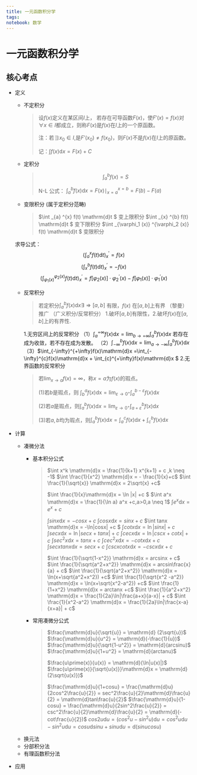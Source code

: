 ```yaml
---
title: 一元函数积分学
tags: 
notebook: 数学
---
```

# 一元函数积分学

## 核心考点

- 定义

  - 不定积分
    > 设$f(x)$定义在某区间$I$上， 若存在可导函数$F(x)$，使$F\prime(x)=f(x)$对$\forall x \in I$都成立，则称$F(x)$是$f(x)$在$I$上的一个原函数。
    >
    > 注：若$\exists x_0 \in I$,是$F\prime(x_0) \neq f(x_0)$，则$F(x)$不是$f(x)$在$I$上的原函数。
    >
    > 记：$\int f(x) \mathrm{d}x = F(x) + C$

  - 定积分
    > $$\int_{a} ^{b} f(x) = S $$
    >
    > N-L 公式： $\int_{a} ^{b} f(x) \mathrm{d}x = F(x)\mid_{x=a} ^{x=b} = F(b)-F(a)$

  - 变限积分 (属于定积分范畴)
    > $\int _{a} ^{x} f(t) \mathrm{d}t $  变上限积分
    > $\int _{x} ^{b} f(t) \mathrm{d}t $  变下限积分
    > $\int _{\varphi_1 (x)} ^{\varphi_2 (x)} f(t) \mathrm{d}t $  变限积分

   求导公式：
   $$(\int_{a}^{x} f(t)\mathrm{d}t)_x^\prime  = f(x)$$
   $$(\int_{x}^{b} f(t)\mathrm{d}t)_x^\prime  = -f(x)$$
   $$(\int_{\varphi_1(x)}^{\varphi_2(x)} f(t)\mathrm{d}t)_x^\prime  = f[\varphi_2(x)] \cdot \varphi_2 ^\prime(x) - f[\varphi_1(x)] \cdot \varphi_1 ^\prime (x)$$

  - 反常积分
    > 若定积分$\int_{a}^{b}f(x) \mathrm{d}x \exists \Rightarrow [a,b]$ 有限，$f(x)$ 在$[a,b]$上有界 （黎曼）
    > 推广
    > （广义积分/反常积分） 1.破坏$[a,b]$有限性，2.破坏$f(x)$在$[a,b]$上的有界性.

    1.无穷区间上的反常积分
    （1）$\int_{a}^{+\infty}f(x)\mathrm{d}x = \lim _{b\to+\infty} \int_{a}^{b}f(x)\mathrm{d}x$ 若存在成为收敛，若不存在成为发散。
    （2）$\int_{-\infty}^{b}f(x)\mathrm{d}x = \lim _{a\to-\infty} \int_{a}^{b}f(x)\mathrm{d}x$
    （3）$\int_{-\infty}^{+\infty}f(x)\mathrm{d}x =\int_{-\infty}^{c}f(x)\mathrm{d}x + \int_{c}^{+\infty}f(x)\mathrm{d}x $
    2.无界函数的反常积分
      > 若$\lim_{x\to a}f(x)=\infty$，称$x=a$为$f(x)$的瑕点。
      >
      > (1)若$b$是瑕点，则 $\int_{b}^{a}f(x)\mathrm{dx} = \lim_{\varepsilon \to 0^+} \int_{a}^{b-\varepsilon} f(x)\mathrm{d}x$
      >
      > (2)若$a$是瑕点，则$\int_{a}^{b}f(x)\mathrm{d}x = \lim_{\varepsilon\to0^+}\int_{a+\varepsilon}^bf(x)\mathrm{d}x$
      >
      > (3)若$a,b$均为瑕点，则$\int_{a}^{b}f(x)\mathrm{d}x = \int_{a}^{c}f(x)\mathrm{d}x+\int_{c}^{b}f(x)\mathrm{d}x$
- 计算
  - 凑微分法
    - 基本积分公式
      > $\int x^k \mathrm{d}x = \frac{1}{k+1} x^{k+1} + c ,k \neq -1$
      > $\int \frac{1}{x^2} \mathrm{d}x = - \frac{1}{x}+c$
      > $\int \frac{1}{\sqrt{x}} \mathrm{d}x = 2\sqrt{x} +c$
      >
      > $\int \frac{1}{x}\mathrm{d}x = \ln |x| +c $
      > $\int a^x \mathrm{d}x = \frac{1}{\ln a} a^x +c,a>0,a \neq 1$
      > $\int e^x \mathrm{d}x = e^x +c$
      >
      > $\int sin x \mathrm{d}x = - cosx +c$
      > $\int cosx \mathrm{d}x = sinx +c$
      > $\int tanx \mathrm{d}x = -\ln|cosx| +c $
      > $\int cotx \mathrm{d}x = \ln|sinx| +c$
      > $\int secx\mathrm{d}x = \ln|secx + tanx|+c$
      > $\int cecx\mathrm{d}x = \ln|cscx + cotx|+c$
      > $\int sec^2x\mathrm{d}x = tanx +c$
      > $\int cec^2x\mathrm{d}x = -cotx\mathrm{d}x+c$
      > $\int secxtanx\mathrm{d}x = secx +c$
      > $\int cscxcotx\mathrm{d}x = -cscx\mathrm{d}x+c$
      >
      > $\int \frac{1}{\sqrt{1-x^2}} \mathrm{d}x = arcsinx + c$
      > $\int \frac{1}{\sqrt{a^2+x^2}} \mathrm{d}x = arcsin\frac{x}{a} + c$
      > $\int \frac{1}{\sqrt{a^2+x^2}} \mathrm{d}x = \ln(x+\sqrt{a^2+x^2}) +c$
      > $\int \frac{1}{\sqrt{x^2 -a^2}} \mathrm{d}x = \ln(x+\sqrt{x^2-a^2}) +c$
      > $\int \frac{1}{1+x^2} \mathrm{d}x = arctanx +c$
      > $\int \frac{1}{a^2+x^2} \mathrm{d}x = \frac{1}{2a}\ln|\frac{a+x}{a-x}| + c$
      > $\int \frac{1}{x^2-a^2} \mathrm{d}x = \frac{1}{2a}\ln|\frac{x-a}{x+a}| + c$

    - 常用凑微分公式
      > $\frac{\mathrm{d}u}{\sqrt{u}} = \mathrm{d} (2\sqrt{u})$
      > $\frac{\mathrm{d}u}{u^2} = \mathrm{d}(-\frac{1}{u})$
      > $\frac{\mathrm{d}u}{\sqrt{1-u^2}} = \mathrm{d}(arcsinu)$
      > $\frac{\mathrm{d}u}{1+u^2} = \mathrm{d}(arctanu)$
      >
      > $\frac{u\prime(x)}{u(x)} = \mathrm{d}(\ln|u(x)|)$
      > $\frac{u\prime(x)}{\sqrt{u(x)}}\mathrm{d}x = \mathrm{d}(2\sqrt{u(x)})$
      >
      > $\frac{\mathrm{d}u}{1+cosu} = \frac{\mathrm{d}u}{2cos^2\frac{u}{2}} = sec^2\frac{u}{2}\mathrm{d}\frac{u}{2} = \mathrm{d}tan\frac{u}{2}$
      > $\frac{\mathrm{d}u}{1-cosu} = \frac{\mathrm{d}u}{2sin^2\frac{u}{2}} = csc^2\frac{u}{2}\mathrm{d}\frac{u}{2} = \mathrm{d}(-cot\frac{u}{2})$
      > $cos2u\mathrm{d}u = (cos^2u - sin^2u)\mathrm{d}u = cos^2u\mathrm{d}u - sin^2u\mathrm{d}u = cosu\mathrm{d}sinu + sinu\mathrm{d}u = \mathrm{d}(sinucosu)$
  - 换元法
  - 分部积分法
  - 有理函数积分法
- 应用
